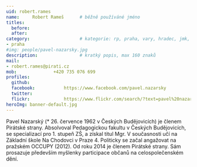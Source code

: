 ```yaml
---
uid: robert.rames
name:     Robert Rameš  	# běžně používáné jméno
titles:
  before:  
  after:
category:                 	# kategorie: rp, praha, vary, hradec, jmk, senat
- praha
#img: people/pavel-nazarsky.jpg  
description:             	# kratký popis, max 160 znaků
mail:
- robert.rames@pirati.cz
mob:			  +420 735 076 699
profiles:
  github:                 
  facebook: 		  https://www.facebook.com/pavel.nazarsky
  twitter: 		  
  flickr:     		  https://www.flickr.com/search/?text=pavel%20nazarsky
heroImg: banner-default.jpg  
---
```


Pavel Nazarský (* 26. července 1962 v Českých Budějovicích) je členem Pirátské strany. Absolvoval Pedagogickou fakultu v Českých Budějovicích, se specializací pro 1. stupeň ZŠ, a získal titul Mgr. V současnosti učí na Základní škole Na Chodovci v Praze 4. Politicky se začal angažovat na pražském OCCUPY (2012). Od roku 2014 je členem Pirátské strany. Sám prosazuje především myšlenky participace občanů na celospolečenském dění.
